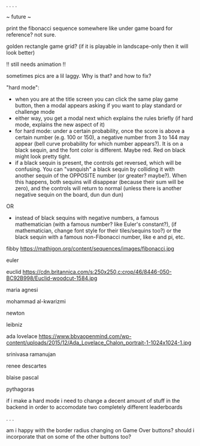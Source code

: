 .
.
.
.

~ future ~

print the fibonacci sequence somewhere like under game board for reference? not sure.

golden rectangle game grid? (if it is playable in landscape-only then it will look better)

!! still needs animation !!

sometimes pics are a lil laggy. Why is that? and how to fix?

"hard mode":

- when you are at the title screen you can click the same play game button, then a modal appears asking if you want to play standard or challenge mode
- either way, you get a modal next which explains the rules briefly (if hard mode, explains the new aspect of it)
- for hard mode: under a certain probability, once the score is above a certain number (e.g. 100 or 150), a negative number from 3 to 144 may appear (bell curve probability for which number appears?). It is on a black sequin, and the font color is different. Maybe red. Red on black might look pretty tight.
- if a black sequin is present, the controls get reversed, which will be confusing. You can "vanquish" a black sequin by colliding it with another sequin of the OPPOSITE number (or greater? maybe?). When this happens, both sequins will disappear (because their sum will be zero), and the controls will return to normal (unless there is another negative sequin on the board, dun dun dun)

OR

- instead of black sequins with negative numbers, a famous mathematician (with a famous number? like Euler's constant?), (if mathematician, change font style for their tiles/sequins too?) or the black sequin with a famous non-Fibonacci number, like e and pi, etc.

fibby
https://mathigon.org/content/sequences/images/fibonacci.jpg

euler

euclid
https://cdn.britannica.com/s:250x250,c:crop/46/8446-050-BC92B998/Euclid-woodcut-1584.jpg

maria agnesi

mohammad al-kwarizmi

newton

leibniz

ada lovelace
https://www.bbvaopenmind.com/wp-content/uploads/2015/12/Ada_Lovelace_Chalon_portrait-1-1024x1024-1.jpg

srinivasa ramanujan

renee descartes

blaise pascal

pythagoras

if i make a hard mode i need to change a decent amount of stuff in the backend in order to accomodate two completely different leaderboards

.
.
.

am i happy with the border radius changing on Game Over buttons? should i incorporate that on some of the other buttons too?
